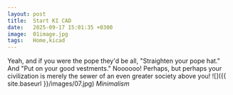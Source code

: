 ```yaml
---
layout: post
title:  Start KI CAD
date:   2025-09-17 15:01:35 +0300
image:  01image.jpg
tags:   Home,kicad
---
```

Yeah, and if you were the pope they'd be all, "Straighten your pope hat." And "Put on your good vestments." Noooooo! Perhaps, but perhaps your civilization is merely the sewer of an even greater society above you!
![]({{ site.baseurl }}/images/07.jpg)
*Minimalism*

